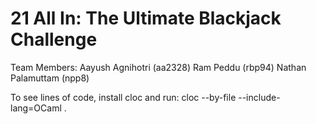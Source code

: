 # 21 All In: The Ultimate Blackjack Challenge

Team Members:
Aayush Agnihotri (aa2328)
Ram Peddu (rbp94)
Nathan Palamuttam (npp8)

To see lines of code, install cloc and run:
cloc --by-file --include-lang=OCaml .
